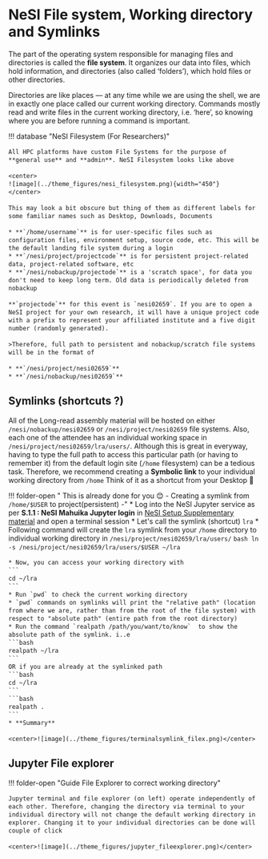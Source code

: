# NeSI File system, Working directory and Symlinks

The part of the operating system responsible for managing files and directories is called the **file system**. It organizes our data into files, which hold information, and directories (also called ‘folders’), which hold files or other directories.

Directories are like places — at any time while we are using the shell, we are in exactly one place called our current working directory. Commands mostly read and write files in the current working directory, i.e. ‘here’, so knowing where you are before running a command is important.

!!! database "NeSI Filesystem (For Researchers)"

    All HPC platforms have custom File Systems for the purpose of **general use** and **admin**. NeSI Filesystem looks like above 
    
    <center>
    ![image](../theme_figures/nesi_filesystem.png){width="450"}
    </center>

    This may look a bit obscure but thing of them as different labels for some familiar names such as Desktop, Downloads, Documents

    * **`/home/username`** is for user-specific files such as configuration files, environment setup, source code, etc. This will be the default landing file system during a login
    * **`/nesi/project/projectcode`** is for persistent project-related data, project-related software, etc
    * **`/nesi/nobackup/projectode`** is a 'scratch space', for data you don't need to keep long term. Old data is periodically deleted from nobackup

    **`projectode`** for this event is `nesi02659`. If you are to open a NeSI project for your own research, it will have a unique project code with a prefix to represent your affiliated institute and a five digit number (randomly generated). 

    >Therefore, full path to persistent and nobackup/scratch file systems will be in the format of 

    * **`/nesi/project/nesi02659`**
    * **`/nesi/nobackup/nesi02659`**

## Symlinks (shortcuts ?) 

All of the Long-read assembly material  will be hosted on either `/nesi/nobackup/nesi02659` or `/nesi/project/nesi02659` file systems.  Also, each one of the attendee has an individual working space in `/nesi/project/nesi02659/lra/users/`. Although this is great in everyway, having to type the full path to access this particular path (or having to remember it) from the default login site (`/home` filesystem) can be a tedious task. Therefore, we recommend creating a **Symbolic link** to your individual working directory from `/home` Think of it as a shortcut from your Desktop 🙂

!!! folder-open " This is already done for you 😊 - Creating a symlink from `/home/$USER` to project(persistent) -"
    * Log into the NeSI Jupyter service as per **S.1.1 : NeSI Mahuika Jupyter login** in [NeSI Setup Supplementary material](http://127.0.0.1:8000/metagenomics_summer_school/supplementary/supplementary_1/) and open a terminal session
    * Let's call the symlink (shortcut) `lra`
    * Following command will create the `lra` symlink from your `/home` directory to individual working directory in `/nesi/project/nesi02659/lra/users/`
    ```bash
    ln -s /nesi/project/nesi02659/lra/users/$USER ~/lra
    ```

    * Now, you can access your working directory with     
    ```
    cd ~/lra
    ```
    * Run `pwd` to check the current working directory
    * `pwd` commands on symlinks will print the "relative path" (location from where we are, rather than from the root of the file system) with respect to "absolute path" (entire path from the root directory)
    * Run the command `realpath /path/you/want/to/know`  to show the absolute path of the symlink. i..e
    ```bash
    realpath ~/lra
    ```
    OR if you are already at the symlinked path
    ```bash
    cd ~/lra
    ```
    ```bash
    realpath .
    ```
    * **Summary**

    <center>![image](../theme_figures/terminalsymlink_filex.png)</center>

## Jupyter File explorer

!!! folder-open  "Guide  File Explorer to correct working directory"

    Jupyter terminal and file explorer (on left) operate independently of each other. Therefore, changing the directory via terminal to your individual directory will not change the default working directory in explorer. Changing it to your individual directories can be done will couple of click 

    <center>![image](../theme_figures/jupyter_fileexplorer.png)</center>